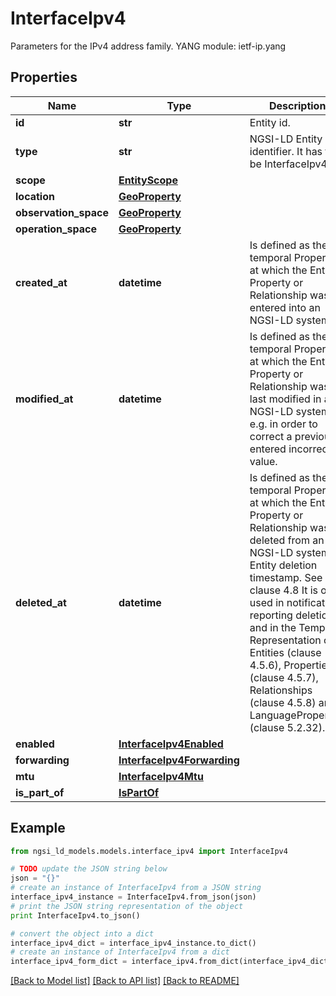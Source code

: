 # InterfaceIpv4

Parameters for the IPv4 address family.  YANG module: ietf-ip.yang 

## Properties

Name | Type | Description | Notes
------------ | ------------- | ------------- | -------------
**id** | **str** | Entity id.  | [optional] 
**type** | **str** | NGSI-LD Entity identifier. It has to be InterfaceIpv4. | [default to 'InterfaceIpv4']
**scope** | [**EntityScope**](EntityScope.md) |  | [optional] 
**location** | [**GeoProperty**](GeoProperty.md) |  | [optional] 
**observation_space** | [**GeoProperty**](GeoProperty.md) |  | [optional] 
**operation_space** | [**GeoProperty**](GeoProperty.md) |  | [optional] 
**created_at** | **datetime** | Is defined as the temporal Property at which the Entity, Property or Relationship was entered into an NGSI-LD system.  | [optional] [readonly] 
**modified_at** | **datetime** | Is defined as the temporal Property at which the Entity, Property or Relationship was last modified in an NGSI-LD system, e.g. in order to correct a previously entered incorrect value.  | [optional] [readonly] 
**deleted_at** | **datetime** | Is defined as the temporal Property at which the Entity, Property or Relationship was deleted from an NGSI-LD system.  Entity deletion timestamp. See clause 4.8 It is only used in notifications reporting deletions and in the Temporal Representation of Entities (clause 4.5.6), Properties (clause 4.5.7), Relationships (clause 4.5.8) and LanguageProperties (clause 5.2.32).  | [optional] [readonly] 
**enabled** | [**InterfaceIpv4Enabled**](InterfaceIpv4Enabled.md) |  | [optional] 
**forwarding** | [**InterfaceIpv4Forwarding**](InterfaceIpv4Forwarding.md) |  | [optional] 
**mtu** | [**InterfaceIpv4Mtu**](InterfaceIpv4Mtu.md) |  | [optional] 
**is_part_of** | [**IsPartOf**](IsPartOf.md) |  | 

## Example

```python
from ngsi_ld_models.models.interface_ipv4 import InterfaceIpv4

# TODO update the JSON string below
json = "{}"
# create an instance of InterfaceIpv4 from a JSON string
interface_ipv4_instance = InterfaceIpv4.from_json(json)
# print the JSON string representation of the object
print InterfaceIpv4.to_json()

# convert the object into a dict
interface_ipv4_dict = interface_ipv4_instance.to_dict()
# create an instance of InterfaceIpv4 from a dict
interface_ipv4_form_dict = interface_ipv4.from_dict(interface_ipv4_dict)
```
[[Back to Model list]](../README.md#documentation-for-models) [[Back to API list]](../README.md#documentation-for-api-endpoints) [[Back to README]](../README.md)


